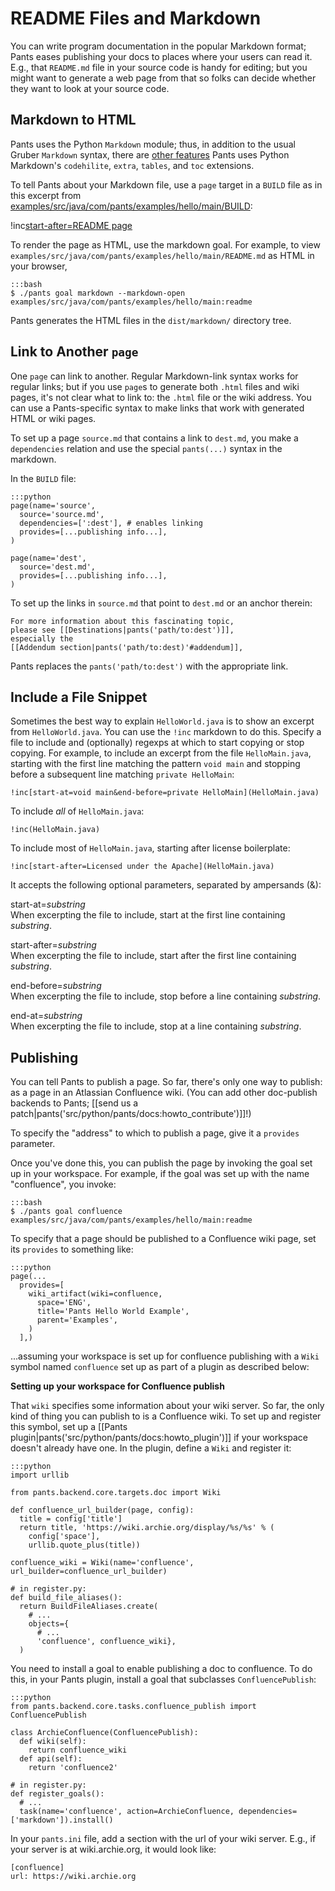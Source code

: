 README Files and Markdown
=========================

You can write program documentation in the popular Markdown format;
Pants eases publishing your docs to places where your users can read it.
E.g., that `README.md` file in your source code is handy for editing;
but you might want to generate a web page from that so folks can decide
whether they want to look at your source code.

Markdown to HTML
----------------

Pants uses the Python `Markdown` module; thus, in addition to the usual
Gruber `Markdown` syntax, there are [other
features](http://pythonhosted.org/Markdown/) Pants uses Python
Markdown's `codehilite`, `extra`, `tables`, and `toc` extensions.

To tell Pants about your Markdown file, use a
<a xref="bdict_page">`page`</a>
target in a `BUILD` file as in this excerpt from
[examples/src/java/com/pants/examples/hello/main/BUILD](https://github.com/pantsbuild/pants/blob/master/examples/src/java/com/pants/examples/hello/main/BUILD):

!inc[start-after=README page](hello/main/BUILD)

To render the page as HTML, use the
<a xref="gref_goal_markdown">markdown goal</a>. For example, to view
`examples/src/java/com/pants/examples/hello/main/README.md` as HTML in
your browser,

    :::bash
    $ ./pants goal markdown --markdown-open examples/src/java/com/pants/examples/hello/main:readme

Pants generates the HTML files in the `dist/markdown/` directory tree.

Link to Another `page`
----------------------

One `page` can link to another. Regular Markdown-link syntax works for
regular links; but if you use `page`s to generate both `.html` files and
wiki pages, it's not clear what to link to: the `.html` file or the wiki
address. You can use a Pants-specific syntax to make links that work
with generated HTML or wiki pages.

To set up a page `source.md` that contains a link to `dest.md`, you make
a `dependencies` relation and use the special `pants(...)` syntax in the
markdown.

In the `BUILD` file:

    :::python
    page(name='source',
      source='source.md',
      dependencies=[':dest'], # enables linking
      provides=[...publishing info...],
    )

    page(name='dest',
      source='dest.md',
      provides=[...publishing info...],
    )

To set up the links in `source.md` that point to `dest.md` or an anchor
therein:

    For more information about this fascinating topic,
    please see [[Destinations|pants('path/to:dest')]],
    especially the
    [[Addendum section|pants('path/to:dest)'#addendum]],

Pants replaces the `pants('path/to:dest')` with the appropriate link.

Include a File Snippet
----------------------

Sometimes the best way to explain `HelloWorld.java` is to show an
excerpt from `HelloWorld.java`. You can use the `!inc` markdown to do
this. Specify a file to include and (optionally) regexps at which to
start copying or stop copying. For example, to include an excerpt from
the file `HelloMain.java`, starting with the first line matching the
pattern `void main` and stopping before a subsequent line matching
`private HelloMain`:

    !inc[start-at=void main&end-before=private HelloMain](HelloMain.java)

To include *all* of `HelloMain.java`:

    !inc(HelloMain.java)

To include most of `HelloMain.java`, starting after license boilerplate:

    !inc[start-after=Licensed under the Apache](HelloMain.java)

It accepts the following optional parameters, separated by ampersands
(&):

start-at=*substring*<br>
When excerpting the file to include, start at the first line containing
*substring*.

start-after=*substring*<br>
When excerpting the file to include, start after the first line
containing *substring*.

end-before=*substring*<br>
When excerpting the file to include, stop before a line containing
*substring*.

end-at=*substring*<br>
When excerpting the file to include, stop at a line containing
*substring*.

Publishing
----------

You can tell Pants to publish a page. So far, there's only one way to
publish: as a page in an Atlassian Confluence wiki. (You can add other
doc-publish backends to Pants;
[[send us a patch|pants('src/python/pants/docs:howto_contribute')]]!)

To specify the "address" to which to publish a page, give it a
`provides` parameter.

Once you've done this, you can publish the page by invoking the goal
<a xref="page_setup_confluence">set up in your workspace</a>. For example, if
the goal was set up with the name "confluence", you invoke:

    :::bash
    $ ./pants goal confluence examples/src/java/com/pants/examples/hello/main:readme

To specify that a page should be published to a Confluence wiki page,
set its `provides` to something like:

    :::python
    page(...
      provides=[
        wiki_artifact(wiki=confluence,
          space='ENG',
          title='Pants Hello World Example',
          parent='Examples',
        )
      ],)

...assuming your workspace is set up for confluence publishing with a `Wiki` symbol named
`confluence` set up as part of a plugin as described below:

<a xmark="page_setup_confluence"></a>

**Setting up your workspace for Confluence publish**

That `wiki` specifies some information about your wiki server. So far, the only kind of thing you
can publish to is a Confluence wiki. To set up and register this symbol, set up a
[[Pants plugin|pants('src/python/pants/docs:howto_plugin')]] if your workspace doesn't already
have one. In the plugin, define a `Wiki` and register it:

    :::python
    import urllib

    from pants.backend.core.targets.doc import Wiki

    def confluence_url_builder(page, config):
      title = config['title']
      return title, 'https://wiki.archie.org/display/%s/%s' % (
        config['space'],
        urllib.quote_plus(title))

    confluence_wiki = Wiki(name='confluence', url_builder=confluence_url_builder)

    # in register.py:
    def build_file_aliases():
      return BuildFileAliases.create(
        # ...
        objects={
          # ...
          'confluence', confluence_wiki},
      )

You need to install a goal to enable publishing a doc to confluence. To do this, in your Pants
plugin, install a goal that subclasses `ConfluencePublish`:

    :::python
    from pants.backend.core.tasks.confluence_publish import ConfluencePublish

    class ArchieConfluence(ConfluencePublish):
      def wiki(self):
        return confluence_wiki
      def api(self):
        return 'confluence2'

    # in register.py:
    def register_goals():
      # ...
      task(name='confluence', action=ArchieConfluence, dependencies=['markdown']).install()

In your `pants.ini` file, add a section with the url of your wiki server. E.g., if your server
is at wiki.archie.org, it would look like:

    [confluence]
    url: https://wiki.archie.org
